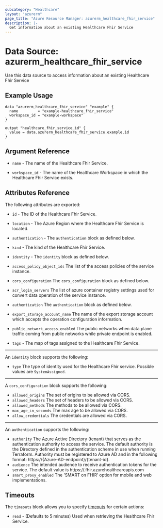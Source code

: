 ```yaml
---
subcategory: "Healthcare"
layout: "azurerm"
page_title: "Azure Resource Manager: azurerm_healthcare_fhir_service"
description: |-
  Get information about an existing Healthcare Fhir Service
---
```


# Data Source: azurerm_healthcare_fhir_service

Use this data source to access information about an existing Healthcare Fhir Service

## Example Usage

```hcl
data "azurerm_healthcare_fhir_service" "example" {
  name         = "example-healthcare_fhir_service"
  workspace_id = "example-workspace"
}

output "healthcare_fhir_service_id" {
  value = data.azurerm_healthcare_fhir_service.example.id
}
```

## Argument Reference

* `name` - The name of the Healthcare Fhir Service.

* `workspace_id` - The name of the Healthcare Workspace in which the Healthcare Fhir Service exists.

## Attributes Reference

The following attributes are exported:

* `id` - The ID of the Healthcare Fhir Service.

* `location` - The Azure Region where the Healthcare Fhir Service is located.

* `authentication` - The `authentication` block as defined below.

* `kind` - The kind of the Healthcare Fhir Service. 

* `identity` - The `identity` block as defined below.

* `access_policy_object_ids` The list of the access policies of the service instance.

* `cors_configuration` The `cors_configuration` block as defined below.

* `acr_login_servers` The list of azure container registry settings used for convert data operation of the service instance.

* `authentication` The `authentication` block as defined below.

* `export_storage_account_name` The name of the export storage account which accepts the operation configuration information.

* `public_network_access_enabled` The public networks when data plane traffic coming from public networks while private endpoint is enabled.

* `tags` - The map of tags assigned to the Healthcare Fhir Service.

---
An `identity` block supports the following:

* `type` The type of identity used for the Healthcare Fhir service. Possible values are `SystemAssigned`.

---
A `cors_configuration` block supports the following:

* `allowed_origins` The set of origins to be allowed via CORS.
* `allowed_headers` The set of headers to be allowed via CORS.
* `allowed_methods` The methods to be allowed via CORS.
* `max_age_in_seconds` The max age to be allowed via CORS.
* `allow_credentials`  The credentials are allowed via CORS.

---
An `authentication` supports the following:

* `authority` The Azure Active Directory (tenant) that serves as the authentication authority to access the service. The default authority is the Directory defined in the authentication scheme in use when running Terraform.
  Authority must be registered to Azure AD and in the following format: https://{Azure-AD-endpoint}/{tenant-id}.
* `audience` The intended audience to receive authentication tokens for the service. The default value is https://<name>.fhir.azurehealthcareapis.com
* `smart_proxy_enabled` The 'SMART on FHIR' option for mobile and web implementations.

## Timeouts

The `timeouts` block allows you to specify [timeouts](https://www.terraform.io/docs/configuration/resources.html#timeouts) for certain actions:

* `read` - (Defaults to 5 minutes) Used when retrieving the Healthcare Fhir Service.

